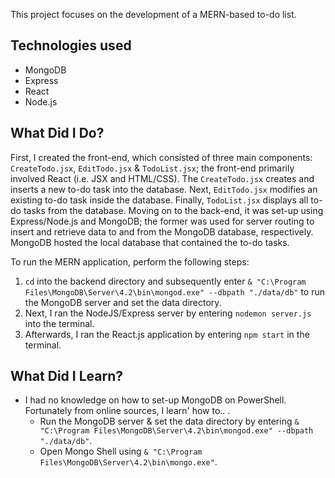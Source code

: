 This project focuses on the development of a MERN-based to-do list.

## Technologies used

- MongoDB
- Express
- React
- Node.js

## What Did I Do?

First, I created the front-end, which consisted of three main components: `CreateTodo.jsx`, `EditTodo.jsx` & `TodoList.jsx`; the front-end primarily involved React (i.e. JSX and HTML/CSS). The `CreateTodo.jsx` creates and inserts a new to-do task into the database. Next, `EditTodo.jsx` modifies an existing to-do task inside the database. Finally, `TodoList.jsx` displays all to-do tasks from the database. Moving on to the back-end, it was set-up using Express/Node.js and MongoDB; the former was used for server routing to insert and retrieve data to and from the MongoDB database, respectively. MongoDB hosted the local database that contained the to-do tasks.

To run the MERN application, perform the following steps:
1. `cd` into the backend directory and subsequently enter `& "C:\Program Files\MongoDB\Server\4.2\bin\mongod.exe" --dbpath "./data/db"` to run the MongoDB server and set the data directory.
2. Next, I ran the NodeJS/Express server by entering `nodemon server.js` into the terminal.
3. Afterwards, I ran the React.js application by entering `npm start` in the terminal.

## What Did I Learn?

- I had no knowledge on how to set-up MongoDB on PowerShell. Fortunately from online sources, I learn' how to.. .
  - Run the MongoDB server & set the data directory by entering `& "C:\Program Files\MongoDB\Server\4.2\bin\mongod.exe" --dbpath "./data/db"`.
  - Open Mongo Shell using `& "C:\Program Files\MongoDB\Server\4.2\bin\mongo.exe"`.

